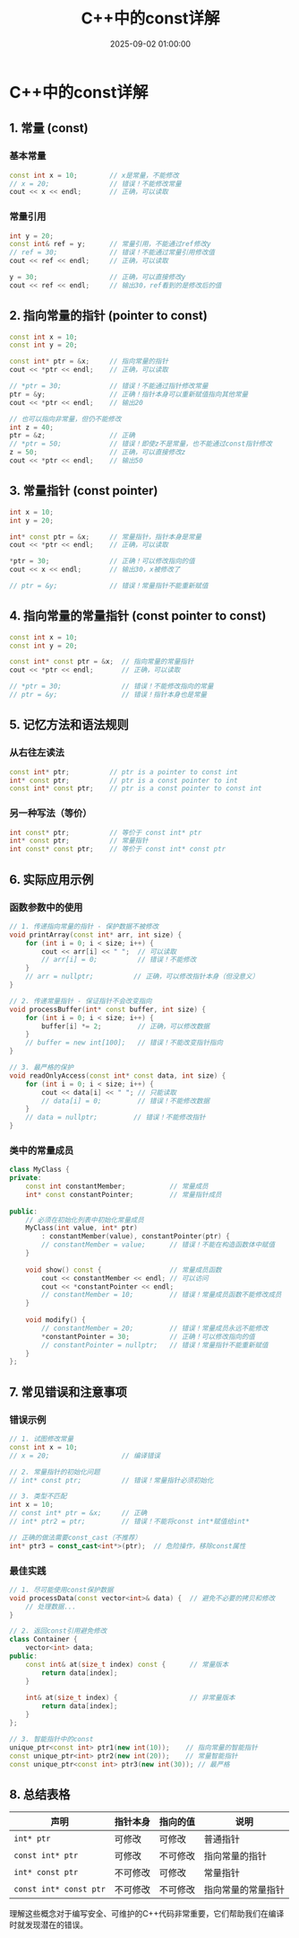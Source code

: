 ﻿---
title: "C++中的const详解"
date: 2025-09-02 01:00:00
categories: Cpp
tags:
    - C++
    - const
    - Pointer
    - Reference
---

# C++中的const详解
## 1. 常量 (const)

### 基本常量
```cpp
const int x = 10;        // x是常量，不能修改
// x = 20;               // 错误！不能修改常量
cout << x << endl;       // 正确，可以读取
```

### 常量引用
```cpp
int y = 20;
const int& ref = y;      // 常量引用，不能通过ref修改y
// ref = 30;             // 错误！不能通过常量引用修改值
cout << ref << endl;     // 正确，可以读取

y = 30;                  // 正确，可以直接修改y
cout << ref << endl;     // 输出30，ref看到的是修改后的值
```

## 2. 指向常量的指针 (pointer to const)

```cpp
const int x = 10;
const int y = 20;

const int* ptr = &x;     // 指向常量的指针
cout << *ptr << endl;    // 正确，可以读取

// *ptr = 30;            // 错误！不能通过指针修改常量
ptr = &y;                // 正确！指针本身可以重新赋值指向其他常量
cout << *ptr << endl;    // 输出20

// 也可以指向非常量，但仍不能修改
int z = 40;
ptr = &z;                // 正确
// *ptr = 50;            // 错误！即使z不是常量，也不能通过const指针修改
z = 50;                  // 正确，可以直接修改z
cout << *ptr << endl;    // 输出50
```

## 3. 常量指针 (const pointer)

```cpp
int x = 10;
int y = 20;

int* const ptr = &x;     // 常量指针，指针本身是常量
cout << *ptr << endl;    // 正确，可以读取

*ptr = 30;               // 正确！可以修改指向的值
cout << x << endl;       // 输出30，x被修改了

// ptr = &y;             // 错误！常量指针不能重新赋值
```

## 4. 指向常量的常量指针 (const pointer to const)

```cpp
const int x = 10;
const int y = 20;

const int* const ptr = &x;  // 指向常量的常量指针
cout << *ptr << endl;       // 正确，可以读取

// *ptr = 30;               // 错误！不能修改指向的常量
// ptr = &y;                // 错误！指针本身也是常量
```

## 5. 记忆方法和语法规则

### 从右往左读法
```cpp
const int* ptr;          // ptr is a pointer to const int
int* const ptr;          // ptr is a const pointer to int  
const int* const ptr;    // ptr is a const pointer to const int
```

### 另一种写法（等价）
```cpp
int const* ptr;          // 等价于 const int* ptr
int* const ptr;          // 常量指针
int const* const ptr;    // 等价于 const int* const ptr
```

## 6. 实际应用示例

### 函数参数中的使用
```cpp
// 1. 传递指向常量的指针 - 保护数据不被修改
void printArray(const int* arr, int size) {
    for (int i = 0; i < size; i++) {
        cout << arr[i] << " ";  // 可以读取
        // arr[i] = 0;          // 错误！不能修改
    }
    // arr = nullptr;          // 正确，可以修改指针本身（但没意义）
}

// 2. 传递常量指针 - 保证指针不会改变指向
void processBuffer(int* const buffer, int size) {
    for (int i = 0; i < size; i++) {
        buffer[i] *= 2;         // 正确，可以修改数据
    }
    // buffer = new int[100];   // 错误！不能改变指针指向
}

// 3. 最严格的保护
void readOnlyAccess(const int* const data, int size) {
    for (int i = 0; i < size; i++) {
        cout << data[i] << " "; // 只能读取
        // data[i] = 0;         // 错误！不能修改数据
    }
    // data = nullptr;         // 错误！不能修改指针
}
```

### 类中的常量成员
```cpp
class MyClass {
private:
    const int constantMember;           // 常量成员
    int* const constantPointer;         // 常量指针成员
    
public:
    // 必须在初始化列表中初始化常量成员
    MyClass(int value, int* ptr) 
        : constantMember(value), constantPointer(ptr) {
        // constantMember = value;      // 错误！不能在构造函数体中赋值
    }
    
    void show() const {                 // 常量成员函数
        cout << constantMember << endl; // 可以访问
        cout << *constantPointer << endl;
        // constantMember = 10;         // 错误！常量成员函数不能修改成员
    }
    
    void modify() {
        // constantMember = 20;         // 错误！常量成员永远不能修改
        *constantPointer = 30;          // 正确！可以修改指向的值
        // constantPointer = nullptr;   // 错误！常量指针不能重新赋值
    }
};
```

## 7. 常见错误和注意事项

### 错误示例
```cpp
// 1. 试图修改常量
const int x = 10;
// x = 20;                  // 编译错误

// 2. 常量指针的初始化问题
// int* const ptr;          // 错误！常量指针必须初始化

// 3. 类型不匹配
int x = 10;
// const int* ptr = &x;     // 正确
// int* ptr2 = ptr;         // 错误！不能将const int*赋值给int*

// 正确的做法需要const_cast（不推荐）
int* ptr3 = const_cast<int*>(ptr);  // 危险操作，移除const属性
```

### 最佳实践
```cpp
// 1. 尽可能使用const保护数据
void processData(const vector<int>& data) {  // 避免不必要的拷贝和修改
    // 处理数据...
}

// 2. 返回const引用避免修改
class Container {
    vector<int> data;
public:
    const int& at(size_t index) const {      // 常量版本
        return data[index];
    }
    
    int& at(size_t index) {                  // 非常量版本
        return data[index];
    }
};

// 3. 智能指针中的const
unique_ptr<const int> ptr1(new int(10));    // 指向常量的智能指针
const unique_ptr<int> ptr2(new int(20));    // 常量智能指针
const unique_ptr<const int> ptr3(new int(30)); // 最严格
```

## 8. 总结表格

| 声明 | 指针本身 | 指向的值 | 说明 |
|------|----------|----------|------|
| `int* ptr` | 可修改 | 可修改 | 普通指针 |
| `const int* ptr` | 可修改 | 不可修改 | 指向常量的指针 |
| `int* const ptr` | 不可修改 | 可修改 | 常量指针 |
| `const int* const ptr` | 不可修改 | 不可修改 | 指向常量的常量指针 |

理解这些概念对于编写安全、可维护的C++代码非常重要，它们帮助我们在编译时就发现潜在的错误。